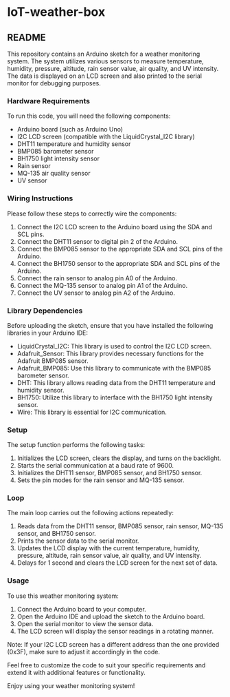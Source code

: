# IoT-weather-box

## README

This repository contains an Arduino sketch for a weather monitoring system. The system utilizes various sensors to measure temperature, humidity, pressure, altitude, rain sensor value, air quality, and UV intensity. The data is displayed on an LCD screen and also printed to the serial monitor for debugging purposes.

### Hardware Requirements
To run this code, you will need the following components:
- Arduino board (such as Arduino Uno)
- I2C LCD screen (compatible with the LiquidCrystal_I2C library)
- DHT11 temperature and humidity sensor
- BMP085 barometer sensor
- BH1750 light intensity sensor
- Rain sensor
- MQ-135 air quality sensor
- UV sensor

### Wiring Instructions
Please follow these steps to correctly wire the components:
1. Connect the I2C LCD screen to the Arduino board using the SDA and SCL pins.
2. Connect the DHT11 sensor to digital pin 2 of the Arduino.
3. Connect the BMP085 sensor to the appropriate SDA and SCL pins of the Arduino.
4. Connect the BH1750 sensor to the appropriate SDA and SCL pins of the Arduino.
5. Connect the rain sensor to analog pin A0 of the Arduino.
6. Connect the MQ-135 sensor to analog pin A1 of the Arduino.
7. Connect the UV sensor to analog pin A2 of the Arduino.

### Library Dependencies
Before uploading the sketch, ensure that you have installed the following libraries in your Arduino IDE:
- LiquidCrystal_I2C: This library is used to control the I2C LCD screen.
- Adafruit_Sensor: This library provides necessary functions for the Adafruit BMP085 sensor.
- Adafruit_BMP085: Use this library to communicate with the BMP085 barometer sensor.
- DHT: This library allows reading data from the DHT11 temperature and humidity sensor.
- BH1750: Utilize this library to interface with the BH1750 light intensity sensor.
- Wire: This library is essential for I2C communication.

### Setup
The setup function performs the following tasks:
1. Initializes the LCD screen, clears the display, and turns on the backlight.
2. Starts the serial communication at a baud rate of 9600.
3. Initializes the DHT11 sensor, BMP085 sensor, and BH1750 sensor.
4. Sets the pin modes for the rain sensor and MQ-135 sensor.

### Loop
The main loop carries out the following actions repeatedly:
1. Reads data from the DHT11 sensor, BMP085 sensor, rain sensor, MQ-135 sensor, and BH1750 sensor.
2. Prints the sensor data to the serial monitor.
3. Updates the LCD display with the current temperature, humidity, pressure, altitude, rain sensor value, air quality, and UV intensity.
4. Delays for 1 second and clears the LCD screen for the next set of data.

### Usage
To use this weather monitoring system:
1. Connect the Arduino board to your computer.
2. Open the Arduino IDE and upload the sketch to the Arduino board.
3. Open the serial monitor to view the sensor data.
4. The LCD screen will display the sensor readings in a rotating manner.

Note: If your I2C LCD screen has a different address than the one provided (0x3F), make sure to adjust it accordingly in the code.

Feel free to customize the code to suit your specific requirements and extend it with additional features or functionality.

Enjoy using your weather monitoring system!
